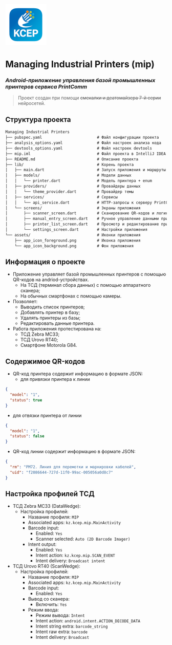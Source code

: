 ![](https://github.com/freezzorg/ManagingIndustrialPrinters/blob/master/assets/icon/favicon.png)
# Managing Industrial Printers (mip)

### _Android-приложение управления базой промышленных принтеров сервиса PrintComm_
> Проект создан при помощи ~~смекалки и деатомайзера 7-й серии~~ нейросетей.
 
## Структура проекта
```markdown
Managing Industrial Printers
├── pubspec.yaml                        # Файл конфигурации проекта
├── analysis_options.yaml               # Файл настроек анализа кода
├── devtools_options.yaml               # Файл настроек devtools
├── mip.iml                             # Файл проекта в IntelliJ IDEA
├── README.md                           # Описание проекта
├── lib/                                # Корень проекта
│   ├── main.dart                       # Запуск приложения и маршруты
│   ├── models/                         # Модели данных
│   │   └── printer.dart                # Модель принтера + enum
│   ├── providers/                      # Провайдеры данных
│   │   └── theme_provider.dart         # Провайдер темы
│   ├── services/                       # Сервисы
│   │   └── api_service.dart            # HTTP-запросы к серверу PrintComm
│   └── screens/                        # Экраны приложения
│       ├── scanner_screen.dart         # Сканирование QR-кодов и логика привязки
│       ├── manual_entry_screen.dart    # Ручное управление данными принтера
│       ├── printer_list_screen.dart    # Просмотр и редактирование принтеров
│       └── settings_screen.dart        # Настройки приложения
└── assets/                             # Иконки приложения
    ├── app_icon_foreground.png         # Иконка приложения
    └── app_icon_background.png         # Фон приложения
```
## Информация о проекте
- Приложение управляет базой промышленных принтеров с помощью QR-кодов на andriod-устройствах.
  - На ТСД (терминал сбора данных) с помощью аппаратного сканера;
  - На обычных смартфонах с помощью камеры.
- Позволяет:
  - Выводить список принтеров;
  - Добавлять принтер в базу;
  - Удалять принтеры из базы;
  - Редактировать данные принтера.
- Работа приложения протестирована на:
  - ТСД Zebra MC33;
  - ТСД Urovo RT40;
  - Смартфоне Motorola G84.

## Содержимое QR-кодов
- QR-код принтера содержит информацию в формате JSON:
  - для привязки принтера к линии
```json
{
  "model": "1",
  "status": true
}
```
  - для отвязки принтера от линии
```json
{
  "model": "1",
  "status": false
}
```
- QR-код линии содержит информацию в формате JSON:
```json
{
  "rm": "РМ72. Линия для перемотки и маркировки кабелей",
  "uid": "f2086644-727d-11f0-99ac-005056a0d8c7"
}
```

## Настройка профилей ТСД
- ТСД Zebra MC33 (DataWedge):
  - Настройка профилей:
    - Название профиля: `MIP`
    - Associated apps: `kz.kcep.mip.MainActivity`
    - Barcode input:
      - Enabled: `Yes`
      - Scanner selected: `Auto (2D Barcode Imager)`
    - Intent output:
      - Enabled: `Yes`
      - Intent action: `kz.kcep.mip.SCAN_EVENT`
      - Intent delivery: `Broadcast intent`
- ТСД Urovo RT40 (ScanWedge):
  - Настройка профилей:
    - Название профиля: `MIP`
    - Associated apps: `kz.kcep.mip.MainActivity`
    - Barcode input:
      - Enabled: `Yes`
    - Вывод со сканера:
      - Включить: `Yes`
    - Режим ввода:
      - Режим вывода: `Intent`
      - Intent action: `android.intent.ACTION_DECODE_DATA`
      - Intent string extra: `barcode_string`
      - Intent raw extra: `barcode`
      - Intent delivery: `Broadcast`

